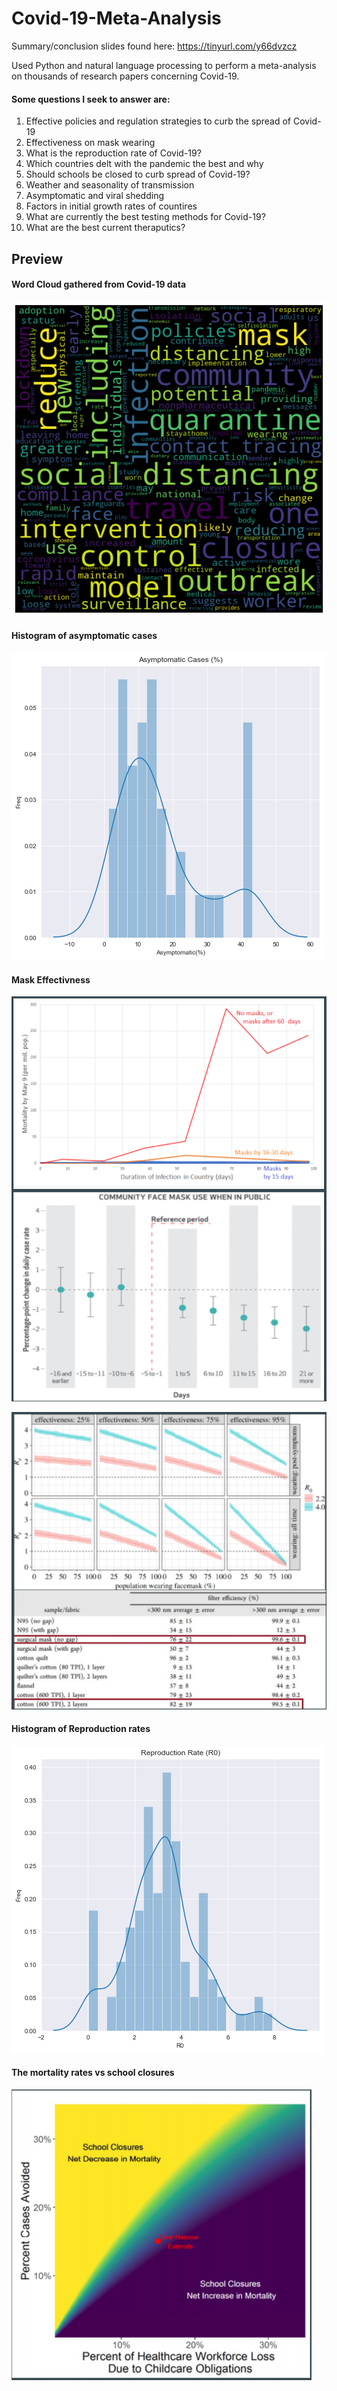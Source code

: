 # Covid-19-Meta-Analysis

Summary/conclusion slides found here: https://tinyurl.com/y66dvzcz

Used Python and natural language processing to perform a meta-analysis on thousands of research papers concerning Covid-19.

#### Some questions I seek to answer are:
  1. Effective policies and regulation strategies to curb the spread of Covid-19
  2. Effectiveness on mask wearing
  3. What is the reproduction rate of Covid-19?
  4. Which countries delt with the pandemic the best and why
  5. Should schools be closed to curb spread of Covid-19?
  6. Weather and seasonality of transmission
  7. Asymptomatic and viral shedding
  8. Factors in initial growth rates of countires
  9. What are currently the best testing methods for Covid-19?
  10. What are the best current theraputics?

## Preview

#### Word Cloud gathered from Covid-19 data

![alt text](https://raw.githubusercontent.com/wintersleepmachine/Covid-19-Meta-Analysis/main/wordcloud.png)

#### Histogram of asymptomatic cases

![alt text](https://raw.githubusercontent.com/wintersleepmachine/Covid-19-Meta-Analysis/main/asymptomatic.png)


#### Mask Effectivness

![alt text](https://raw.githubusercontent.com/wintersleepmachine/Covid-19-Meta-Analysis/main/mask1.png)

![alt text](https://raw.githubusercontent.com/wintersleepmachine/Covid-19-Meta-Analysis/main/mask2.png)

#### Histogram of Reproduction rates

![alt text](https://raw.githubusercontent.com/wintersleepmachine/Covid-19-Meta-Analysis/main/r0.png)


#### The mortality rates vs school closures

![alt text](https://raw.githubusercontent.com/wintersleepmachine/Covid-19-Meta-Analysis/main/schools.png)



